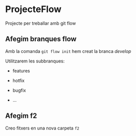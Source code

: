# ProjecteFlow
Projecte per treballar amb git flow

## Afegim branques flow

Amb la comanda `git flow init` hem creat la branca _develop_

Utilitzarem les subbranques:

* features

* hotfix

* bugfix

* ...

## Afegim f2

Creo fitxers en una nova carpeta `f2`